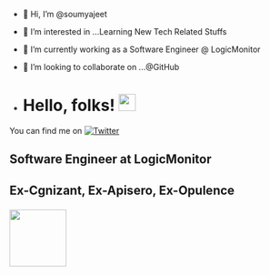 - 👋 Hi, I’m @soumyajeet
- 👀 I’m interested in ...Learning New Tech Related Stuffs
- 🌱 I’m currently working as a Software Engineer @ LogicMonitor
- 💞️ I’m looking to collaborate on ...@GitHub

- # Hello, folks! <img src="https://raw.githubusercontent.com/MartinHeinz/MartinHeinz/master/wave.gif" width="30px">

<!-- Actual text -->

You can find me on [![Twitter][1.2]][1]

<!-- Icons -->

[1.2]: http://i.imgur.com/wWzX9uB.png (twitter icon without padding)
[2.2]: https://raw.githubusercontent.com/MartinHeinz/MartinHeinz/master/linkedin-3-16.png

<!-- Links to your social media accounts -->

[1]: https://twitter.com/SoumyajeetBhat3
[2]: https://www.linkedin.com/in/soumyajeetrock

<html>
  <h2> Software Engineer at LogicMonitor
   <br>
  <h2> Ex-Cgnizant, Ex-Apisero, Ex-Opulence
  </html>

<a href="https://github.com/soumyajeet75/hello/blob/master/pic.png" target="blank"><img align="center" src="soumyajeet75/hello/blob/master/pic.png" height="100" /></a>
